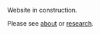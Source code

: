Website in construction.

Please see [about](https://mfumagalli.github.io/about) or [research](https://mfumagalli.github.io/research).




